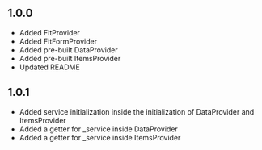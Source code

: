 ## 1.0.0

- Added FitProvider
- Added FitFormProvider
- Added pre-built DataProvider
- Added pre-built ItemsProvider
- Updated README

## 1.0.1

- Added service initialization inside the initialization of DataProvider and ItemsProvider
- Added a getter for _service inside DataProvider
- Added a getter for _service inside ItemsProvider
